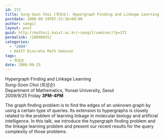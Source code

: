 ```yaml
---
id: 272
title: Sung-Soon Choi (최성순), Hypergraph Finding and Linkage Learning
postdate: 2009-09-19T07:23:36+09:00
author: sangil
layout: post
guid: http://mathsci.kaist.ac.kr/~sangil/seminar/?p=272
permalink: /20090925/
categories:
  - "2009"
  - KAIST Discrete Math Seminar
tags:
  - 최성순
date: 2009-09-25
---
```

<div class="talk">
  Hypergraph Finding and Linkage Learning
</div>

<div class="speaker">
  Sung-Soon Choi (최성순)<br /> Department of Mathematics, Yonsei University, Seoul
</div>

<div class="date">
  2009/9/25 Friday <b>3PM-4PM</b>
</div>

<div class="abstract">
  <p>
    The graph finding problem is to find the edges of an unknown graph by using a certain type of queries. Its extension to hypergraphs is closely related to the problem of learning linkage in molecular biology and artificial intelligence. In this talk, we introduce the hypergraph finding problem and the linkage learning problem and present our recent results for the query complexity of those problems.
  </p>
</div>